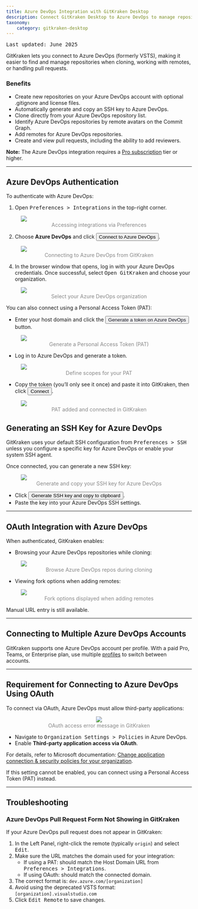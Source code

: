 ```yaml
---
title: Azure DevOps Integration with GitKraken Desktop
description: Connect GitKraken Desktop to Azure DevOps to manage repositories, SSH keys, and pull requests using OAuth or Personal Access Tokens.
taxonomy:
    category: gitkraken-desktop
---
```

<kbd>Last updated: June 2025</kbd>

GitKraken lets you connect to Azure DevOps (formerly VSTS), making it easier to find and manage repositories when cloning, working with remotes, or handling pull requests.

### Benefits

- Create new repositories on your Azure DevOps account with optional .gitignore and license files.
- Automatically generate and copy an SSH key to Azure DevOps.
- Clone directly from your Azure DevOps repository list.
- Identify Azure DevOps repositories by remote avatars on the Commit Graph.
- Add remotes for Azure DevOps repositories.
- Create and view pull requests, including the ability to add reviewers.

<div class='callout callout--warning'>
  <p><strong>Note:</strong> The Azure DevOps integration requires a <a href="https://www.gitkraken.com/pricing?source=help_center&product=gitkraken" target="_blank">Pro subscription</a> tier or higher.</p>
</div>

***

## Azure DevOps Authentication

To authenticate with Azure DevOps:

1. Open <kbd><i class="fas fa-cog"></i> Preferences > Integrations</kbd> in the top-right corner.

<figure>
  <img src="/wp-content/uploads/preferences.png" srcset="/wp-content/uploads/preferences@2x.png" class="help-center-img img-bordered">
  <figcaption style="color:#888; text-align:center">Accessing integrations via Preferences</figcaption>
</figure>

2. Choose **Azure DevOps** and click <button class='button button--success button--ui button--nolink'>Connect to Azure DevOps</button>.

<figure>
  <img src="/wp-content/uploads/connect-azure-devops-2025.png" srcset="/wp-content/uploads/connect-azure-devops-2025@2x.png" class="help-center-img img-bordered">
  <figcaption style="color:#888; text-align:center">Connecting to Azure DevOps from GitKraken</figcaption>
</figure>

4. In the browser window that opens, log in with your Azure DevOps credentials. Once successful, select <kbd>Open GitKraken</kbd> and choose your organization.

<figure>
  <img src="/wp-content/uploads/select-azure-organization-2025.png" srcset="/wp-content/uploads/select-azure-organization-2025@2x.png" class="help-center-img img-bordered">
  <figcaption style="color:#888; text-align:center">Select your Azure DevOps organization</figcaption>
</figure>

You can also connect using a Personal Access Token (PAT):

- Enter your host domain and click the <button class='button button--primary button--ui button--nolink'><span style='color:#141422;'>Generate a token on Azure DevOps</span></button> button.

<figure>
  <img src="/wp-content/uploads/generate-token-azure-devops-2025.png" srcset="/wp-content/uploads/generate-token-azure-devops-2025@2x.png" class="help-center-img img-bordered">
  <figcaption style="color:#888; text-align:center">Generate a Personal Access Token (PAT)</figcaption>
</figure>

- Log in to Azure DevOps and generate a token.

<figure>
  <img src="/wp-content/uploads/azure-PAT-scopes-2025.png" srcset="/wp-content/uploads/azure-PAT-scopes-2025@2x.png" class="help-center-img img-bordered">
  <figcaption style="color:#888; text-align:center">Define scopes for your PAT</figcaption>
</figure>

- Copy the token (you’ll only see it once) and paste it into GitKraken, then click <button class='button button--success button--ui button--nolink'>Connect</button>.

<figure>
  <img src="/wp-content/uploads/PAT-azure-added-2025.png" srcset="/wp-content/uploads/PAT-azure-added-2025@2x.png" class="help-center-img img-bordered">
  <figcaption style="color:#888; text-align:center">PAT added and connected in GitKraken</figcaption>
</figure>

## Generating an SSH Key for Azure DevOps

GitKraken uses your default SSH configuration from <kbd>Preferences > SSH</kbd> unless you configure a specific key for Azure DevOps or enable your system SSH agent.

Once connected, you can generate a new SSH key:

<figure>
  <img src="/wp-content/uploads/gkc-ssh-azure-devops.png" srcset="/wp-content/uploads/gkc-ssh-azure-devops@2x.png" class="img-responsive center img-bordered">
  <figcaption style="color:#888; text-align:center">Generate and copy your SSH key for Azure DevOps</figcaption>
</figure>

- Click <button class='button button--success button--ui button--nolink'>Generate SSH key and copy to clipboard</button>.
- Paste the key into your Azure DevOps SSH settings.

***

## OAuth Integration with Azure DevOps

When authenticated, GitKraken enables:

- Browsing your Azure DevOps repositories while cloning:

<figure>
  <img src="/wp-content/uploads/gkc-azure-integration-clone.png" srcset="/wp-content/uploads/gkc-azure-integration-clone@2x.png" class="help-center-img img-bordered">
  <figcaption style="color:#888; text-align:center">Browse Azure DevOps repos during cloning</figcaption>
</figure>

- Viewing fork options when adding remotes:

<figure>
  <img src="/wp-content/uploads/gkc-azure-add-remote.png" srcset="/wp-content/uploads/gkc-azure-add-remote@2x.png" class="help-center-img img-bordered">
  <figcaption style="color:#888; text-align:center">Fork options displayed when adding remotes</figcaption>
</figure>

Manual URL entry is still available.

***

## Connecting to Multiple Azure DevOps Accounts

GitKraken supports one Azure DevOps account per profile. With a paid Pro, Teams, or Enterprise plan, use multiple [profiles](/start-here/profiles) to switch between accounts.

***

## Requirement for Connecting to Azure DevOps Using OAuth

To connect via OAuth, Azure DevOps must allow third-party applications:

<figure style="text-align:center;">
  <img class="img-bordered center aligncenter" decoding="async" src="/wp-content/uploads/gkd-ado-oauth-error.png" class="img-bordered" style="display:inline-block;">
  <figcaption style="color:#888; text-align:center">OAuth access error message in GitKraken</figcaption>
</figure>

- Navigate to <kbd>Organization Settings > Policies</kbd> in Azure DevOps.
- Enable <strong>Third-party application access via OAuth</strong>.

For details, refer to Microsoft documentation: [Change application connection & security policies for your organization](https://learn.microsoft.com/en-us/azure/devops/organizations/accounts/change-application-access-policies?view=azure-devops).

If this setting cannot be enabled, you can connect using a Personal Access Token (PAT) instead.

***

## Troubleshooting

### Azure DevOps Pull Request Form Not Showing in GitKraken

If your Azure DevOps pull request does not appear in GitKraken:

1. In the Left Panel, right-click the remote (typically `origin`) and select <kbd>Edit</kbd>.
2. Make sure the URL matches the domain used for your integration:
   - If using a PAT: should match the Host Domain URL from <kbd>Preferences > Integrations</kbd>.
   - If using OAuth: should match the connected domain.
3. The correct format is: `dev.azure.com/[organization]`
4. Avoid using the deprecated VSTS format: `[organization].visualstudio.com`
5. Click <kbd>Edit Remote</kbd> to save changes.
